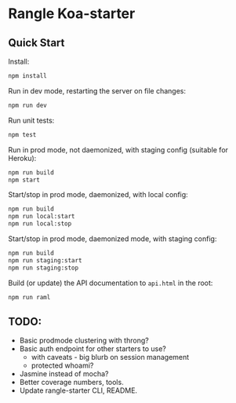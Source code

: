 # Rangle Koa-starter

## Quick Start

Install:

```sh
npm install
```

Run in dev mode, restarting the server on file changes:

```sh
npm run dev
```

Run unit tests:

```sh
npm test
```

Run in prod mode, not daemonized, with staging config (suitable for Heroku):

```sh
npm run build
npm start
```

Start/stop in prod mode, daemonized, with local config:

```sh
npm run build
npm run local:start
npm run local:stop
```

Start/stop in prod mode, daemonized mode, with staging config:

```sh
npm run build
npm run staging:start
npm run staging:stop
```

Build (or update) the API documentation to `api.html` in the root:

```sh
npm run raml
```

## TODO:

* Basic prodmode clustering with throng?
* Basic auth endpoint for other starters to use?
  * with caveats - big blurb on session management
  * protected whoami?
* Jasmine instead of mocha?
* Better coverage numbers, tools.
* Update rangle-starter CLI, README.

